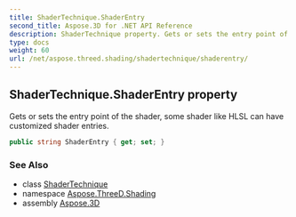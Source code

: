 ```yaml
---
title: ShaderTechnique.ShaderEntry
second_title: Aspose.3D for .NET API Reference
description: ShaderTechnique property. Gets or sets the entry point of the shader some shader like HLSL can have customized shader entries
type: docs
weight: 60
url: /net/aspose.threed.shading/shadertechnique/shaderentry/
---
```

## ShaderTechnique.ShaderEntry property

Gets or sets the entry point of the shader, some shader like HLSL can have customized shader entries.

```csharp
public string ShaderEntry { get; set; }
```

### See Also

* class [ShaderTechnique](../)
* namespace [Aspose.ThreeD.Shading](../../../aspose.threed.shading/)
* assembly [Aspose.3D](../../../)


